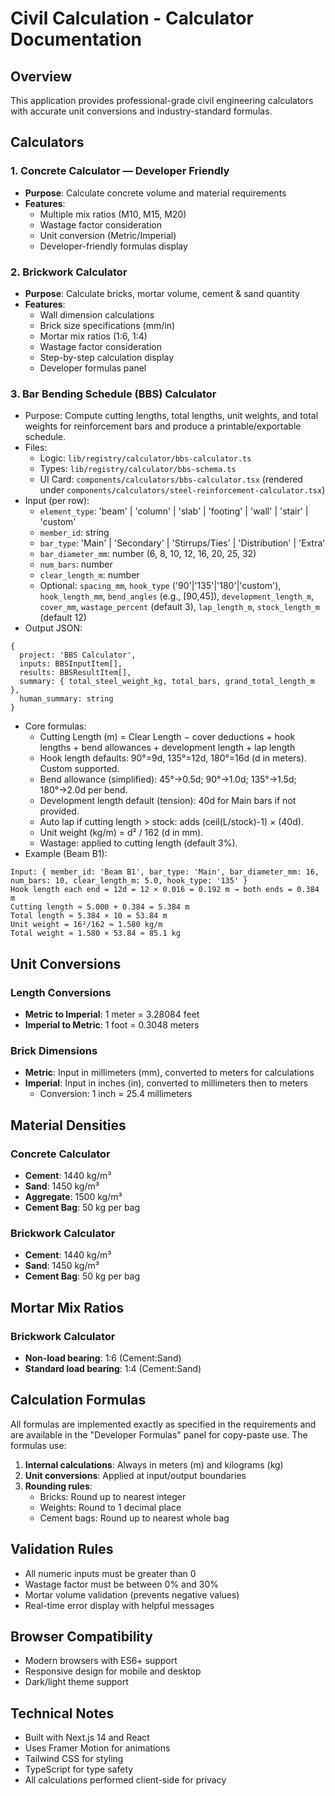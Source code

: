 # Civil Calculation - Calculator Documentation

## Overview
This application provides professional-grade civil engineering calculators with accurate unit conversions and industry-standard formulas.

## Calculators

### 1. Concrete Calculator — Developer Friendly
- **Purpose**: Calculate concrete volume and material requirements
- **Features**: 
  - Multiple mix ratios (M10, M15, M20)
  - Wastage factor consideration
  - Unit conversion (Metric/Imperial)
  - Developer-friendly formulas display

### 2. Brickwork Calculator
- **Purpose**: Calculate bricks, mortar volume, cement & sand quantity
- **Features**:
  - Wall dimension calculations
  - Brick size specifications (mm/in)
  - Mortar mix ratios (1:6, 1:4)
  - Wastage factor consideration
  - Step-by-step calculation display
  - Developer formulas panel

### 3. Bar Bending Schedule (BBS) Calculator
- Purpose: Compute cutting lengths, total lengths, unit weights, and total weights for reinforcement bars and produce a printable/exportable schedule.
- Files:
  - Logic: `lib/registry/calculator/bbs-calculator.ts`
  - Types: `lib/registry/calculator/bbs-schema.ts`
  - UI Card: `components/calculators/bbs-calculator.tsx` (rendered under `components/calculators/steel-reinforcement-calculator.tsx`)
- Input (per row):
  - `element_type`: 'beam' | 'column' | 'slab' | 'footing' | 'wall' | 'stair' | 'custom'
  - `member_id`: string
  - `bar_type`: 'Main' | 'Secondary' | 'Stirrups/Ties' | 'Distribution' | 'Extra'
  - `bar_diameter_mm`: number (6, 8, 10, 12, 16, 20, 25, 32)
  - `num_bars`: number
  - `clear_length_m`: number
  - Optional: `spacing_mm`, `hook_type` ('90'|'135'|'180'|'custom'), `hook_length_mm`, `bend_angles` (e.g., [90,45]), `development_length_m`, `cover_mm`, `wastage_percent` (default 3), `lap_length_m`, `stock_length_m` (default 12)
- Output JSON:
```
{
  project: 'BBS Calculator',
  inputs: BBSInputItem[],
  results: BBSResultItem[],
  summary: { total_steel_weight_kg, total_bars, grand_total_length_m },
  human_summary: string
}
```
- Core formulas:
  - Cutting Length (m) = Clear Length − cover deductions + hook lengths + bend allowances + development length + lap length
  - Hook length defaults: 90°=9d, 135°=12d, 180°=16d (d in meters). Custom supported.
  - Bend allowance (simplified): 45°→0.5d; 90°→1.0d; 135°→1.5d; 180°→2.0d per bend.
  - Development length default (tension): 40d for Main bars if not provided.
  - Auto lap if cutting length > stock: adds (ceil(L/stock)-1) × (40d).
  - Unit weight (kg/m) = d² / 162 (d in mm).
  - Wastage: applied to cutting length (default 3%).
- Example (Beam B1):
```
Input: { member_id: 'Beam B1', bar_type: 'Main', bar_diameter_mm: 16, num_bars: 10, clear_length_m: 5.0, hook_type: '135' }
Hook length each end = 12d = 12 × 0.016 = 0.192 m → both ends = 0.384 m
Cutting length ≈ 5.000 + 0.384 = 5.384 m
Total length ≈ 5.384 × 10 = 53.84 m
Unit weight = 16²/162 ≈ 1.580 kg/m
Total weight ≈ 1.580 × 53.84 ≈ 85.1 kg
```

## Unit Conversions

### Length Conversions
- **Metric to Imperial**: 1 meter = 3.28084 feet
- **Imperial to Metric**: 1 foot = 0.3048 meters

### Brick Dimensions
- **Metric**: Input in millimeters (mm), converted to meters for calculations
- **Imperial**: Input in inches (in), converted to millimeters then to meters
  - Conversion: 1 inch = 25.4 millimeters

## Material Densities

### Concrete Calculator
- **Cement**: 1440 kg/m³
- **Sand**: 1450 kg/m³
- **Aggregate**: 1500 kg/m³
- **Cement Bag**: 50 kg per bag

### Brickwork Calculator
- **Cement**: 1440 kg/m³
- **Sand**: 1450 kg/m³
- **Cement Bag**: 50 kg per bag

## Mortar Mix Ratios

### Brickwork Calculator
- **Non-load bearing**: 1:6 (Cement:Sand)
- **Standard load bearing**: 1:4 (Cement:Sand)

## Calculation Formulas

All formulas are implemented exactly as specified in the requirements and are available in the "Developer Formulas" panel for copy-paste use. The formulas use:

1. **Internal calculations**: Always in meters (m) and kilograms (kg)
2. **Unit conversions**: Applied at input/output boundaries
3. **Rounding rules**:
   - Bricks: Round up to nearest integer
   - Weights: Round to 1 decimal place
   - Cement bags: Round up to nearest whole bag

## Validation Rules

- All numeric inputs must be greater than 0
- Wastage factor must be between 0% and 30%
- Mortar volume validation (prevents negative values)
- Real-time error display with helpful messages

## Browser Compatibility

- Modern browsers with ES6+ support
- Responsive design for mobile and desktop
- Dark/light theme support

## Technical Notes

- Built with Next.js 14 and React
- Uses Framer Motion for animations
- Tailwind CSS for styling
- TypeScript for type safety
- All calculations performed client-side for privacy
